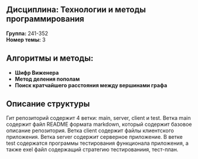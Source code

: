 ## Дисциплина: Технологии и методы программирования  
**Группа:** 241-352  
**Номер темы:** 3

## Алгоритмы и методы:
- **Шифр Виженера**  
- **Метод деления пополам**  
- **Поиск кратчайшего расстояния между вершинами графа**  
## Описание структуры
Гит репозиторий содержит 4 ветки: main, server, client и test. Ветка main содержит файл README формата markdown, который содержит базовое описание репозитория. Ветка client содержит файлы клиентского приложения. Ветка server содержит серверное приложение.  В ветке test содержатся программы тестирования функционала приложения, а также exel файл содержащий стратегию тестированиия, тест-план.
